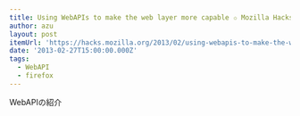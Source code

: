 ```yaml
---
title: Using WebAPIs to make the web layer more capable ✩ Mozilla Hacks – the Web developer blog
author: azu
layout: post
itemUrl: 'https://hacks.mozilla.org/2013/02/using-webapis-to-make-the-web-layer-more-capable/'
date: '2013-02-27T15:00:00.000Z'
tags:
  - WebAPI
  - firefox
---
```

WebAPIの紹介
